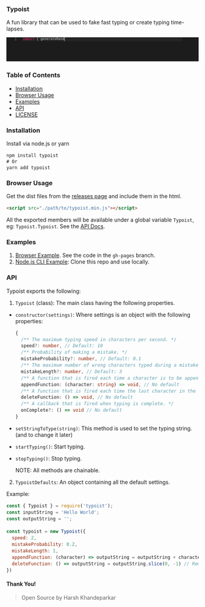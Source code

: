 ### Typoist
A fun library that can be used to fake fast typing or create typing time-lapses.

<p align="center">
  <img src="typoist.gif" />
</p>

### Table of Contents
- [Installation](#installation)
- [Browser Usage](#browser-usage)
- [Examples](#examples)
- [API](#api)
- [LICENSE](LICENSE)

### Installation
Install via node.js or yarn
```shell
npm install typoist
# Or
yarn add typoist
```

### Browser Usage
Get the dist files from the [releases page](https://github.com/HarshKhandeparkar/typoist/releases/) and include them in the html.
```html
<script src="./path/to/typoist.min.js"></script>
```
All the exported members will be available under a global variable `Typoist`, eg: `Typoist.Typoist`. See the [API Docs](#api).

### Examples
1. [Browser Example](https://harshkhandeparkar.github.io/typoist/). See the code in the `gh-pages` branch.
2. [Node.js CLI Example](example/cli-typoist): Clone this repo and use locally.

### API
Typoist exports the following:

1. `Typoist` (class): The main class having the following properties.
  - `constructor(settings)`: Where settings is an object with the following properties:
    ```ts
    {
      /** The maximum typing speed in characters per second. */
      speed?: number, // Default: 10
      /** Probability of making a mistake. */
      mistakeProbability?: number, // Default: 0.1
      /** The maximum number of wrong characters typed during a mistake. */
      mistakeLength?: number, // Default: 3
      /** A function that is fired each time a character is to be appended to the output. */
      appendFunction: (character: string) => void, // No default
      /** A function that is fired each time the last character in the final output is to be removed. */
      deleteFunction: () => void, // No default
      /** A callback that is fired when typing is complete. */
      onComplete?: () => void // No default
    }
    ```

  - `setStringToType(string)`: This method is used to set the typing string. (and to change it later)
  - `startTyping()`: Start typing.
  - `stopTyping()`: Stop typing.

    NOTE: All methods are chainable.

2. `TypoistDefaults`: An object containing all the default settings.

Example:
```js
const { Typoist } = require('typoist');
const inputString = 'Hello World';
const outputString = '';

const typoist = new Typoist({
  speed: 2,
  mistakeProbability: 0.2,
  mistakeLength: 1,
  appendFunction: (character) => outputString = outputString + character, // Add a character to the end
  deleteFunction: () => outputString = outputString.slice(0, -1) // Remove a character from the end
})
```

#### Thank You!
> Open Source by Harsh Khandeparkar
